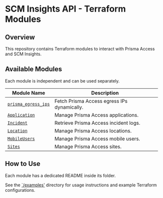 # SCM Insights API - Terraform Modules

## Overview
This repository contains Terraform modules to interact with Prisma Access and SCM Insights.

## Available Modules
Each module is independent and can be used separately.

| Module Name | Description |
|-------------|------------|
| [`prisma_egress_ips`](modules/prisma_egress_ips) | Fetch Prisma Access egress IPs dynamically. |
| [`Application`](modules/Application) | Manage Prisma Access applications. |
| [`Incident`](modules/Incident) | Retrieve Prisma Access incident logs. |
| [`Location`](modules/Location) | Manage Prisma Access locations. |
| [`MobileUsers`](modules/MobileUsers) | Manage Prisma Access mobile users. |
| [`Sites`](modules/Sites) | Manage Prisma Access sites. |

## How to Use
Each module has a dedicated README inside its folder.

See the [`/examples'](examples/) directory for usage instructions and example Terraform configurations.